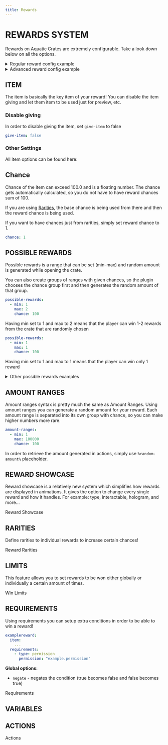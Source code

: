 ```yaml
---
title: Rewards
---
```


# REWARDS SYSTEM

Rewards on Aquatic Crates are extremely configurable. Take a look down below on all the options.
<details>
  <summary>Regular reward config example</summary>

  ```yml
  rewards:
    demo_axe:
      item:
        material: DIAMOND_AXE
        display-name: "<#f786be>Diamond Axe"
        amount: 1
        enchants:
        - EFFICIENCY:1
        - UNBREAKING:1
        flags:
        - HIDE_ATTRIBUTES
        lore:
        - ''
      chance: 9
      give-item: false
      actions:
      - type: message
        message: "<#90EE90>You've won a Diamond Axe."
      - type: giveitem
        item:
          display-name: "<#f786be>Diamond Axe"
          material: DIAMOND_AXE
          amount: 1
          enchants:
          - EFFICIENCY:1
          - UNBREAKING:1
          lore: []
  ```

</details>

<details>
  <summary>Advanced reward config example</summary>

  ```yml
  possible-rewards:
  - min: 1
    max: 2
    chance: 100
  rarities:
    common:
      chance: 50
      display-name: "<gray>Common"
    uncommon:
      chance: 30
      display-name: "<#EAF18D>Uncommon"
    rare:
      chance: 20
      display-name: "<#83D1F1>Rare"
  rewards:
    demo_axe:
      item:
        material: DIAMOND_AXE
        display-name: "<#f786be>Diamond Axe"
        amount: 1
        enchants:
        - EFFICIENCY:1
        - UNBREAKING:1
        flags:
        - HIDE_ATTRIBUTES
        lore:
        - ''
      chance: 9
      give-item: false
      rarity: common
      actions:
      - type: message
        message: "<#90EE90>You've won a Diamond Axe."
      - type: giveitem
        item:
          display-name: "<#f786be>Diamond Axe"
          material: DIAMOND_AXE
          amount: 1
          enchants:
          - EFFICIENCY:1
          - UNBREAKING:1
          lore: []
      reward-showcase:
        type: ITEM
        interactables:
          - type: MODELENGINE
            model: example_model
            offset: "0;0;0"
        spawn-actions:
          - type: message
            message: "Reward showcase has been spawned"
  ```
  
</details>

## ITEM

The item is basically the key item of your reward!
You can disable the item giving and let them item to be used just for preview, etc.

### Disable giving
In order to disable giving the item, set ``give-item`` to false

```yml
give-item: false
```

### Other Settings
All item options can be found here:

<Page url="aquaticcrates/miscellaneous/itemsettings"></Page>

## Chance
Chance of the item can exceed 100.0 and is a floating number.
The chance gets automatically calculated, so you do not have to have reward chances sum of 100.

If you are using [Rarities](#rarities), the base chance is being used from there and then the reward chance is being used.

If you want to have chances just from rarities, simply set reward chance to 1.

```yml
chance: 1
```

## POSSIBLE REWARDS

Possible rewards is a range that can be set (min-max) and random amount is generated while opening the crate.

You can also create groups of ranges with given chances, so the plugin chooses the chance group first and then generates the random amount of that group.

```yml
possible-rewards:
  - min: 1
    max: 2
    chance: 100
```

Having min set to 1 and max to 2 means that the player can win 1-2 rewards from the crate that are randomly chosen

```yml
possible-rewards:
  - min: 1
    max: 1
    chance: 100
```

Having min set to 1 and max to 1 means that the player can win only 1 reward

<details>
  <summary>Other possible rewards examples</summary>

  ```yml
  possible-rewards:
    - min: 1
      max: 1
      chance: 25
    - min: 2
      max: 2
      chance: 25
    - min: 3
      max: 3
      chance: 25
    - min: 4
      max: 4
      chance: 25
  ```

  ```yml
  possible-rewards:  
    - min: 1
      max: 2
      chance: 80
    - min: 2
      max: 5
      chance: 20
  ```

</details>

## AMOUNT RANGES
Amount ranges syntax is pretty much the same as Amount Ranges.
Using amount ranges you can generate a random amount for your reward.
Each amount range is separated into its own group with chance, so you can make higher numbers more rare.

```yml
amount-ranges:
  - min: 1
    max: 100000
    chance: 100
```

In order to retrieve the amount generated in actions, simply use ``%random-amount%`` placeholder.

## REWARD SHOWCASE

Reward showcase is a relatively new system which simplifies how rewards are displayed in animations. It gives the option to change every single reward and how it handles. For example: type, interactable, hologram, and more...

<Page url="aquaticcrates/basic/reward/rewardshowcase">Reward Showcase</Page>

## RARITIES

Define rarities to individual rewards to increase certain chances! 

<Page url="aquaticcrates/basic/reward/rarities">Reward Rarities</Page>

## LIMITS

This feature allows you to set rewards to be won either globally or individually a certain amount of times.

<Page url="aquaticcrates/basic/reward/winlimits">Win Limits</Page>

## REQUIREMENTS

Using requirements you can setup extra conditions in order to be able to win a reward!

```yml
examplereward:
  item:
    ...
  requirements:
    - type: permission
      permission: "example.permission"
```

**Global options:**
- ``negate`` - negates the condition (true becomes false and false becomes true)

<Page url="aquaticcrates/basic/reward/rewardrequirements">Requirements</Page>

## VARIABLES

## ACTIONS

<Page url="aquaticcrates/miscellaneous/globalactions">Actions</Page>
